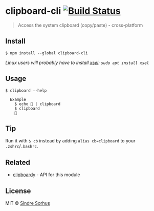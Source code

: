 # clipboard-cli [![Build Status](https://travis-ci.org/sindresorhus/clipboard-cli.svg?branch=master)](https://travis-ci.org/sindresorhus/clipboard-cli)

> Access the system clipboard (copy/paste) - cross-platform


## Install

```
$ npm install --global clipboard-cli
```
*Linux users will probably have to install [xsel](https://linux.die.net/man/1/xsel): `sudo apt install xsel`*

## Usage

```
$ clipboard --help

  Example
    $ echo 🦄 | clipboard
    $ clipboard
    🦄
```


## Tip

Run it with `$ cb` instead by adding `alias cb=clipboard` to your `.zshrc`/`.bashrc`.


## Related

- [clipboardy](https://github.com/sindresorhus/clipboardy) - API for this module


## License

MIT © [Sindre Sorhus](https://sindresorhus.com)
